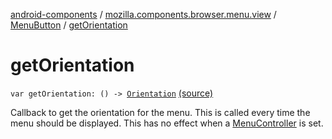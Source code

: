 [android-components](../../index.md) / [mozilla.components.browser.menu.view](../index.md) / [MenuButton](index.md) / [getOrientation](./get-orientation.md)

# getOrientation

`var getOrientation: () -> `[`Orientation`](../../mozilla.components.browser.menu/-browser-menu/-orientation/index.md) [(source)](https://github.com/mozilla-mobile/android-components/blob/master/components/browser/menu/src/main/java/mozilla/components/browser/menu/view/MenuButton.kt#L76)

Callback to get the orientation for the menu.
This is called every time the menu should be displayed.
This has no effect when a [MenuController](../../mozilla.components.concept.menu/-menu-controller/index.md) is set.

